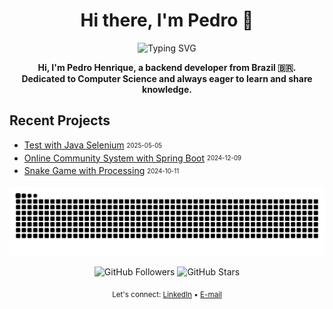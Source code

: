 <h1 align="center">Hi there, I'm <a target="_blank">Pedro</a> 👋</h1>

<p align="center">
  <img src="https://readme-typing-svg.herokuapp.com?center=true&vCenter=true&lines=Backend+Developer;Passionate+about+Computer+Science;Lifelong+Learner" alt="Typing SVG" />
</p>

<p align="center">
  <b>Hi, I'm Pedro Henrique, a backend developer from Brazil 🇧🇷.<br>
  Dedicated to Computer Science and always eager to learn and share knowledge.</b>
</p>

## Recent Projects

- [Test with Java Selenium](https://github.com/Sousxs/Java-selenium) <sub><sup>2025-05-05</sup></sub>
- [Online Community System with Spring Boot](https://github.com/Sousxs/POO) <sub><sup>2024-12-09</sup></sub>
- [Snake Game with Processing](https://github.com/Sousxs/Processing/tree/main/Snake) <sub><sup>2024-10-11</sup></sub>


<p align="center">
  <picture>
    <source media="(prefers-color-scheme: dark)" srcset="https://raw.githubusercontent.com/Sousxs/Sousxs/output/github-contribution-grid-snake-dark.svg">
    <source media="(prefers-color-scheme: light)" srcset="https://raw.githubusercontent.com/Sousxs/Sousxs/output/github-contribution-grid-snake.svg">
    <img alt="github contribution grid snake animation" src="https://raw.githubusercontent.com/Sousxs/Sousxs/output/github-contribution-grid-snake.svg">
  </picture>
</p>

<p align="center">
  <img src="https://img.shields.io/github/followers/Sousxs?label=Follow&style=social" alt="GitHub Followers" />
  <img src="https://img.shields.io/github/stars/Sousxs?label=Stars&style=social" alt="GitHub Stars" />
</p>

<p align="center">
  <sub>Let's connect: 
    <a href="https://www.linkedin.com/in/sousxs/" target="_blank">LinkedIn</a> • 
    <a href="mailto:impessoal.pedro@gmail.com">E-mail</a>
  </sub>
</p>
